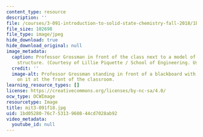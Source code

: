 ```yaml
---
content_type: resource
description: ''
file: /courses/3-091-introduction-to-solid-state-chemistry-fall-2018/1bd0528076c75313960844cd7028ab92_mit3-091f18.jpg
file_size: 102698
file_type: image/jpeg
hide_download: true
hide_download_original: null
image_metadata:
  caption: Professor Grossman in front of the class next to a model of a crystalline
    structure. (Courtesy of Lillie Piquette / School of Engineering. Used with permission.)
  credit: ''
  image-alt: Professor Grossman standing in front of a blackboard with notes written
    on it at the front of the classroom.
learning_resource_types: []
license: https://creativecommons.org/licenses/by-nc-sa/4.0/
ocw_type: OCWImage
resourcetype: Image
title: mit3-091f18.jpg
uid: 1bd05280-76c7-5313-9608-44cd7028ab92
video_metadata:
  youtube_id: null
---
```

